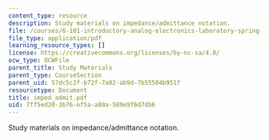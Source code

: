```yaml
---
content_type: resource
description: Study materials on impedance/admittance notation.
file: /courses/6-101-introductory-analog-electronics-laboratory-spring-2007/7ff5ed203b76ef5aa80a589e9f6d7db6_imped_admit.pdf
file_type: application/pdf
learning_resource_types: []
license: https://creativecommons.org/licenses/by-nc-sa/4.0/
ocw_type: OCWFile
parent_title: Study Materials
parent_type: CourseSection
parent_uid: 57dc5c2f-b72f-7a02-ab9d-7b55504b951f
resourcetype: Document
title: imped_admit.pdf
uid: 7ff5ed20-3b76-ef5a-a80a-589e9f6d7db6
---
```

Study materials on impedance/admittance notation.